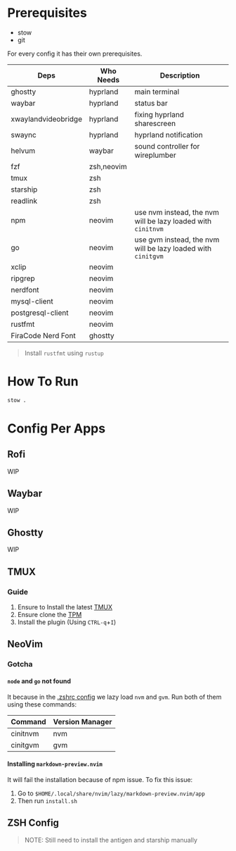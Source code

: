 # Prerequisites

- stow
- git

For every config it has their own prerequisites.

| Deps                | Who Needs  | Description                                                  |
| ------------------- | ---------- | ------------------------------------------------------------ |
| ghostty             | hyprland   | main terminal                                                |
| waybar              | hyprland   | status bar                                                   |
| xwaylandvideobridge | hyprland   | fixing hyprland sharescreen                                  |
| swaync              | hyprland   | hyprland notification                                        |
| helvum              | waybar     | sound controller for wireplumber                             |
| fzf                 | zsh,neovim |                                                              |
| tmux                | zsh        |                                                              |
| starship            | zsh        |                                                              |
| readlink            | zsh        |                                                              |
| npm                 | neovim     | use nvm instead, the nvm will be lazy loaded with `cinitnvm` |
| go                  | neovim     | use gvm instead, the nvm will be lazy loaded with `cinitgvm` |
| xclip               | neovim     |                                                              |
| ripgrep             | neovim     |                                                              |
| nerdfont            | neovim     |                                                              |
| mysql-client        | neovim     |                                                              |
| postgresql-client   | neovim     |                                                              |
| rustfmt             | neovim     |                                                              |
| FiraCode Nerd Font  | ghostty    |                                                              |

> Install `rustfmt` using `rustup`

# How To Run

```bash
stow .
```

# Config Per Apps

## Rofi

WIP

## Waybar

WIP

## Ghostty

WIP

## TMUX

### Guide

1. Ensure to Install the latest [TMUX](https://github.com/tmux/tmux/wiki/Installing)
1. Ensure clone the [TPM](https://github.com/tmux-plugins/tpm?tab=readme-ov-file#installation)
1. Install the plugin (Using `CTRL-q`+`I`)

## NeoVim

### Gotcha

#### `node` and `go` not found

It because in the [.zshrc config](#zsh-config) we lazy load `nvm` and `gvm`. Run both of them using these commands:

| Command  | Version Manager |
| -------- | --------------- |
| cinitnvm | nvm             |
| cinitgvm | gvm             |

#### Installing `markdown-preview.nvim`

It will fail the installation because of npm issue. To fix this issue:

1. Go to `$HOME/.local/share/nvim/lazy/markdown-preview.nvim/app`
1. Then run `install.sh`

## ZSH Config

> NOTE:
> Still need to install the antigen and starship manually
